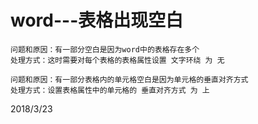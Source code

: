 # word---表格出现空白

```
问题和原因：有一部分空白是因为word中的表格存在多个
处理方式：这时需要对每个表格的表格属性设置 文字环绕 为 无

问题和原因：有一部分表格内的单元格空白是因为单元格的垂直对齐方式
处理方式：设置表格属性中的单元格的 垂直对齐方式 为 上 
```


2018/3/23  
